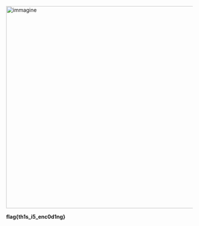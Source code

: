 <img width="1496" height="547" alt="immagine" src="https://github.com/user-attachments/assets/158f01aa-d3f4-43f6-a721-ae2eaf637190" />

**flag{th1s_i5_enc0d1ng}**
